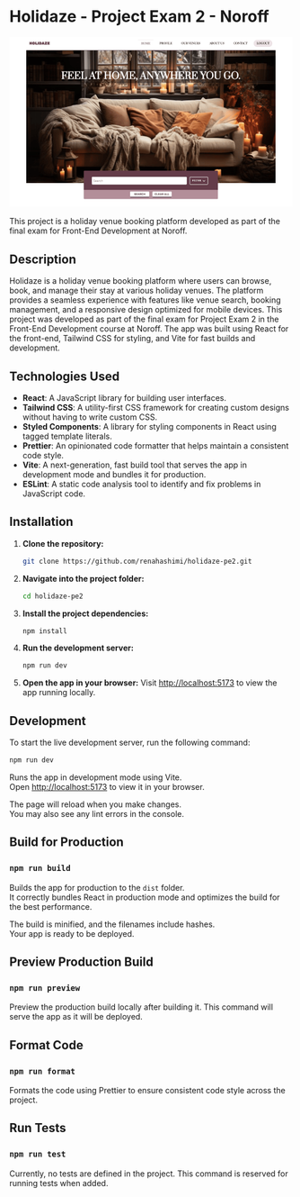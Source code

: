 # Holidaze - Project Exam 2 - Noroff

![Holidaze Image](public/HolidazeImg.jpg)

This project is a holiday venue booking platform developed as part of the final exam for Front-End Development at Noroff.

## Description

Holidaze is a holiday venue booking platform where users can browse, book, and manage their stay at various holiday venues. The platform provides a seamless experience with features like venue search, booking management, and a responsive design optimized for mobile devices. This project was developed as part of the final exam for Project Exam 2 in the Front-End Development course at Noroff. The app was built using React for the front-end, Tailwind CSS for styling, and Vite for fast builds and development.

## Technologies Used

- **React**: A JavaScript library for building user interfaces.
- **Tailwind CSS**: A utility-first CSS framework for creating custom designs without having to write custom CSS.
- **Styled Components**: A library for styling components in React using tagged template literals.
- **Prettier**: An opinionated code formatter that helps maintain a consistent code style.
- **Vite**: A next-generation, fast build tool that serves the app in development mode and bundles it for production.
- **ESLint**: A static code analysis tool to identify and fix problems in JavaScript code.

## Installation

1. **Clone the repository:**

   ```bash
   git clone https://github.com/renahashimi/holidaze-pe2.git
   ```

2. **Navigate into the project folder:**

   ```bash
   cd holidaze-pe2
   ```

3. **Install the project dependencies:**

   ```bash
   npm install
   ```

4. **Run the development server:**

   ```bash
   npm run dev
   ```

5. **Open the app in your browser:**
   Visit [http://localhost:5173](http://localhost:5173) to view the app running locally.

## Development

To start the live development server, run the following command:

```bash
npm run dev
```

Runs the app in development mode using Vite.\
Open [http://localhost:5173](http://localhost:5173) to view it in your browser.

The page will reload when you make changes.\
You may also see any lint errors in the console.

## Build for Production

### `npm run build`

Builds the app for production to the `dist` folder.\
It correctly bundles React in production mode and optimizes the build for the best performance.

The build is minified, and the filenames include hashes.\
Your app is ready to be deployed.

## Preview Production Build

### `npm run preview`

Preview the production build locally after building it. This command will serve the app as it will be deployed.

## Format Code

### `npm run format`

Formats the code using Prettier to ensure consistent code style across the project.

## Run Tests

### `npm run test`

Currently, no tests are defined in the project. This command is reserved for running tests when added.

```

```
